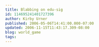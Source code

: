 ```yaml
---
title: Blabbing on edu-sig
id: 114695241401727396
author: Kirby Urner
published: 2006-05-06T14:41:00.000-07:00
updated: 2006-11-15T11:43:17.309-08:00
blog: world_game
tags: 
---
```



